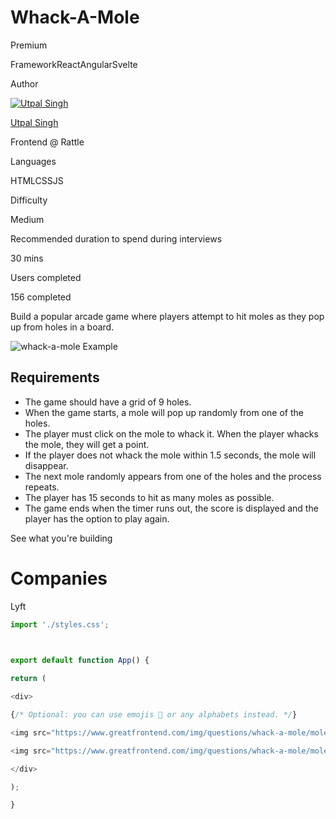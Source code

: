 # Whack-A-Mole

Premium

FrameworkReactAngularSvelte

Author

[![Utpal Singh](https://www.greatfrontend.com/img/team/utpal.jpg)](https://www.linkedin.com/in/utpalsingh/)

[Utpal Singh](https://www.linkedin.com/in/utpalsingh/)[](https://www.linkedin.com/in/utpalsingh/)

Frontend @ Rattle

Languages

HTMLCSSJS

Difficulty

Medium

Recommended duration to spend during interviews

30 mins

Users completed

156 completed

Build a popular arcade game where players attempt to hit moles as they pop up from holes in a board.

![whack-a-mole Example](https://www.greatfrontend.com/img/questions/whack-a-mole/whack-a-mole-example.png)

## Requirements

- The game should have a grid of 9 holes.
- When the game starts, a mole will pop up randomly from one of the holes.
- The player must click on the mole to whack it. When the player whacks the mole, they will get a point.
- If the player does not whack the mole within 1.5 seconds, the mole will disappear.
- The next mole randomly appears from one of the holes and the process repeats.
- The player has 15 seconds to hit as many moles as possible.
- The game ends when the timer runs out, the score is displayed and the player has the option to play again.

See what you're building

# Companies

Lyft

```js
import './styles.css';

  

export default function App() {

return (

<div>

{/* Optional: you can use emojis 🐻 or any alphabets instead. */}

<img src="https://www.greatfrontend.com/img/questions/whack-a-mole/mole-head.png" />

<img src="https://www.greatfrontend.com/img/questions/whack-a-mole/mole-hill.png" />

</div>

);

}
```